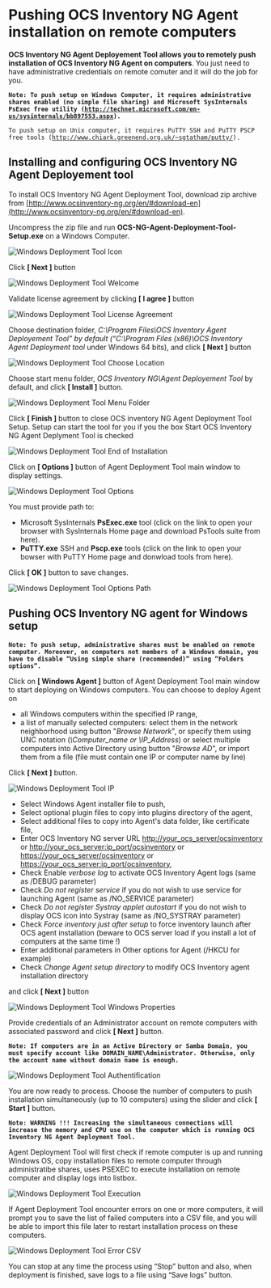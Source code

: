 # Pushing OCS Inventory NG Agent installation on remote computers

**OCS Inventory NG Agent Deployement Tool allows you to remotely push installation of OCS Inventory NG
Agent on computers**. You just need to have administrative credentials on remote comuter and it will do
the job for you.

**`Note: To push setup on Windows Computer, it requires administrative shares enabled (no simple file sharing)
and Microsoft SysInternals PsExec free utility
(`[`http://technet.microsoft.com/en-us/sysinternals/bb897553.aspx`](http://technet.microsoft.com/en-us/sysinternals/bb897553.aspx)`).`**

`To push setup on Unix computer, it requires PuTTY SSH and PuTTY PSCP free tools
(`[`http://www.chiark.greenend.org.uk/~sgtatham/putty/`](http://www.chiark.greenend.org.uk/~sgtatham/putty/)`).`

## Installing and configuring OCS Inventory NG Agent Deployement tool

To install OCS Inventory NG Agent Deployment Tool, download zip archive from
[http://www.ocsinventory-ng.org/en/#download-en](http://www.ocsinventory-ng.org/en/#download-en).

Uncompress the zip file and run **OCS-NG-Agent-Deployment-Tool-Setup.exe** on a Windows Computer.

![Windows Deployment Tool Icon](../img/OCS-NG-Deploy-Tool-Setup_1.png)

Click **[ Next ]** button

![Windows Deployment Tool Welcome](../img/OCS-NG-Deploy-Tool-Setup_2.png)

Validate license agreement by clicking **[ I agree ]** button

![Windows Deployment Tool License Agreement](../img/OCS-NG-Deploy-Tool-Setup_3.png)

Choose destination folder, _C:\Program Files\OCS Inventory Agent Deployement Tool” by default
(“C:\Program Files (x86)\OCS Inventory Agent Deployment tool_ under Windows 64 bits),
and click **[ Next ]** button

![Windows Deployment Tool Choose Location](../img/OCS-NG-Deploy-Tool-Setup_4.png)

Choose start menu folder, _OCS Inventory NG\Agent Deployement Tool_ by default,
and click **[ Install ]** button.

![Windows Deployment Tool Menu Folder](../img/OCS-NG-Deploy-Tool-Setup_5.png)

Click **[ Finish ]** button to close OCS inventory NG Agent Deployment Tool Setup.
Setup can start the tool for you if you the box Start OCS Inventory NG Agent Deplyment Tool is checked

![Windows Deployment Tool End of Installation](../img/OCS-NG-Deploy-Tool-Setup_6.png)

Click on **[ Options ]** button of Agent Deployment Tool main window to display settings.

![Windows Deployment Tool Options](../img/OCS-NG-Deploy-Tool-Config_1.png)

You must provide path to:

* Microsoft SysInternals **PsExec.exe** tool (click on the link to open your browser with SysInternals
Home page and download PsTools suite from here).
* **PuTTY.exe** SSH and **Pscp.exe** tools (click on the link to open your bowser with PuTTY Home page
and donwload tools from here).

Click **[ OK ]** button to save changes.

![Windows Deployment Tool Options Path](../img/OCS-NG-Deploy-Tool-Config_2.png)

## Pushing OCS Inventory NG agent for Windows setup

**`Note: To push setup, administrative shares must be enabled on remote computer. Moreover, on computers
not members of a Windows domain, you have to disable “Using simple share (recommended)”
using “Folders options”.`**

Click on **[ Windows Agent ]** button of Agent Deployment Tool main window to start deploying on Windows computers. You can choose to deploy Agent on

* all Windows computers within the specified IP range,
* a list of manually selected computers: select them in the network neighborhood using button
"_Browse Network_", or specify them using UNC notation (_\\Computer_name or \\IP_Address_) or
select multiple computers into Active Directory using button "_Browse AD_",
or import them from a file (file must contain one IP or computer name by line)

Click **[ Next ]** button.

![Windows Deployment Tool IP](../img/OCS-NG-Deploy-Tool-Deploy-Win_1.png)

* Select Windows Agent installer file to push,
* Select optional plugin files to copy into plugins directory of the agent,
* Select additional files to copy into Agent's data folder, like certificate file,
* Enter OCS Inventory NG server URL
[http://your_ocs_server/ocsinventory](http://your_ocs_server/ocsinventory)
or [http://your_ocs_server:ip_port/ocsinventory](http://your_ocs_server:ip_port/ocsinventory)
or [https://your_ocs_server/ocsinventory](https://your_ocs_server/ocsinventory)
or [https://your_ocs_server:ip_port/ocsinventory](https://your_ocs_server:ip_port/ocsinventory),
* Check Enable _verbose log_ to activate OCS Inventory Agent logs (same as /DEBUG parameter)
* Check _Do not register service_ if you do not wish to use service for launching Agent
(same as /NO_SERVICE parameter)
* Check _Do not register Systray applet autostart_ if you do not wish to display OCS icon into Systray
(same as /NO_SYSTRAY parameter)
* Check _Force inventory just after setup_ to force inventory launch after OCS agent installation
(beware to OCS server load if you install a lot of computers at the same time !)
* Enter additional parameters in Other options for Agent (/HKCU for example)
* Check _Change Agent setup directory_ to modify OCS Inventory agent installation directory

and click **[ Next ]** button

![Windows Deployment Tool Windows Properties](../img/OCS-NG-Deploy-Tool-Deploy-Win_2.png)

Provide credentials of an Administrator account on remote computers with associated
password and click **[ Next ]** button.

**`Note: If computers are in an Active Directory or Samba Domain, you must specify account
like DOMAIN_NAME\Administrator. Otherwise, only the account name without domain name is enough.`**

![Windows Deployment Tool Authentification](../img/OCS-NG-Deploy-Tool-Deploy-Win_3.png)

You are now ready to process. Choose the number of computers to push installation simultaneously
(up to 10 computers) using the slider and click **[ Start ]** button.

**`Note: WARNING !!! Increasing the simultaneous connections will increase the memory and CPU use
on the computer which is running OCS Inventory NG Agent Deployment Tool.`**

Agent Deployment Tool will first check if remote computer is up and running Windows OS,
copy installation files to remote computer through administratibe shares,
uses PSEXEC to execute installation on remote computer and display logs into listbox.

![Windows Deployment Tool Execution](../img/OCS-NG-Deploy-Tool-Deploy-Win_4.png)

If Agent Deployment Tool encounter errors on one or more computers, it will prompt you to save
the list of failed computers into a CSV file, and you will be able to import this file later to restart
installation process on these computers.

![Windows Deployment Tool Error CSV](../img/OCS-NG-Deploy-Tool-Deploy-Win_5.png)

You can stop at any time the process using “Stop” button and also, when deployment is finished,
save logs to a file using “Save logs” button.
